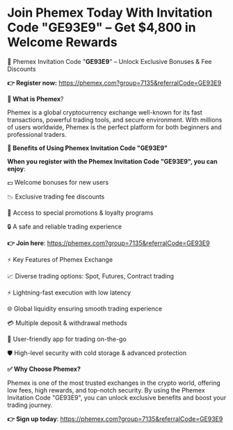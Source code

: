 # Join Phemex Today With Invitation Code "GE93E9" – Get $4,800 in Welcome Rewards


🚀 Phemex Invitation Code "**GE93E9**" – Unlock Exclusive Bonuses & Fee Discounts

**👉 Register now:** https://phemex.com?group=7135&referralCode=GE93E9

**🌟 What is Phemex**?

Phemex is a global cryptocurrency exchange well-known for its fast transactions, powerful trading tools, and secure environment. With millions of users worldwide, Phemex is the perfect platform for both beginners and professional traders.

**🎁 Benefits of Using Phemex Invitation Code "GE93E9"**

**When you register with the Phemex Invitation Code "GE93E9", you can enjoy**:

💵 Welcome bonuses for new users

📉 Exclusive trading fee discounts

🎯 Access to special promotions & loyalty programs

🔒 A safe and reliable trading experience

**👉 Join here**: https://phemex.com?group=7135&referralCode=GE93E9

⚡ Key Features of Phemex Exchange

📈 Diverse trading options: Spot, Futures, Contract trading

⚡ Lightning-fast execution with low latency

🌐 Global liquidity ensuring smooth trading experience

💳 Multiple deposit & withdrawal methods

📱 User-friendly app for trading on-the-go

🛡️ High-level security with cold storage & advanced protection

**✅ Why Choose Phemex?**

Phemex is one of the most trusted exchanges in the crypto world, offering low fees, high rewards, and top-notch security. By using the Phemex Invitation Code "GE93E9", you can unlock exclusive benefits and boost your trading journey.

**👉 Sign up today**: https://phemex.com?group=7135&referralCode=GE93E9
